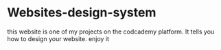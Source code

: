 # Websites-design-system
this website is one of my projects on the codcademy platform. It tells you how to design your website.
enjoy it
